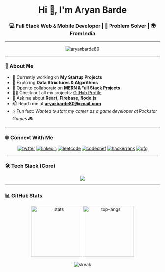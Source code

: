 <h1 align="center">Hi 👋, I'm Aryan Barde</h1>
<h3 align="center">💻 Full Stack Web & Mobile Developer | 🚀 Problem Solver | 🌍 From India</h3>

---

<p align="center"> 
  <img src="https://komarev.com/ghpvc/?username=aryanbarde80&label=Profile%20Views&color=0e75b6&style=flat" alt="aryanbarde80" /> 
</p>

---

### 🌱 About Me

- 🔭 Currently working on **My Startup Projects**  
- 🌱 Exploring **Data Structures & Algorithms**  
- 👯 Open to collaborate on **MERN & Full Stack Projects**  
- 👨‍💻 Check out all my projects: [GitHub Profile](https://github.com/aryanbarde80)  
- 💬 Ask me about **React, Firebase, Node.js**  
- 📫 Reach me at **aryanbarde80@gmail.com**  
- ⚡ Fun fact: *Wanted to start my career as a game developer at Rockstar Games 🎮*  

---

### 🌐 Connect With Me  

<p align="center">
  <a href="https://twitter.com/aryan62505" target="blank"><img src="https://img.shields.io/twitter/follow/aryan62505?logo=twitter&style=for-the-badge" alt="twitter"/></a>
  <a href="https://linkedin.com/in/aryanbarde80/" target="blank"><img src="https://img.shields.io/badge/-LinkedIn-blue?logo=linkedin&style=for-the-badge" alt="linkedin"/></a>
  <a href="https://www.leetcode.com/aryanbarde80" target="blank"><img src="https://img.shields.io/badge/-LeetCode-orange?logo=leetcode&style=for-the-badge" alt="leetcode"/></a>
  <a href="https://www.codechef.com/users/aryanbarde55" target="blank"><img src="https://img.shields.io/badge/-CodeChef-brown?logo=codechef&style=for-the-badge" alt="codechef"/></a>
  <a href="https://www.hackerrank.com/aryanbarde80" target="blank"><img src="https://img.shields.io/badge/-HackerRank-darkgreen?logo=hackerrank&style=for-the-badge" alt="hackerrank"/></a>
  <a href="https://auth.geeksforgeeks.org/user/aryanbax781" target="blank"><img src="https://img.shields.io/badge/-GeeksforGeeks-green?logo=geeksforgeeks&style=for-the-badge" alt="gfg"/></a>
</p>

---

### 🛠️ Tech Stack (Core)

<p align="center"> 
<img src="https://skillicons.dev/icons?i=react,nodejs,firebase,express,tailwind,git,linux" />
</p>

---

### 📊 GitHub Stats  

<p align="center">
  <img src="https://github-readme-stats.vercel.app/api?username=aryanbarde80&show_icons=true&theme=tokyonight" alt="stats" height="165"/>
  <img src="https://github-readme-stats.vercel.app/api/top-langs/?username=aryanbarde80&layout=compact&theme=tokyonight" alt="top-langs" height="165"/>
</p>

<p align="center">
  <img src="https://github-readme-streak-stats.herokuapp.com/?user=aryanbarde80&theme=tokyonight" alt="streak"/>
</p>
